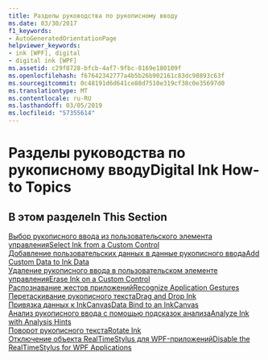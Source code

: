 ```yaml
---
title: Разделы руководства по рукописному вводу
ms.date: 03/30/2017
f1_keywords:
- AutoGeneratedOrientationPage
helpviewer_keywords:
- ink [WPF], digital
- digital ink [WPF]
ms.assetid: c29f8728-bfcb-4af7-9fbc-8169e180109f
ms.openlocfilehash: f67642342777a4b5b26b902161c83dc98893c63f
ms.sourcegitcommit: 0c48191d6d641ce88d7510e319cf38c0e35697d0
ms.translationtype: MT
ms.contentlocale: ru-RU
ms.lasthandoff: 03/05/2019
ms.locfileid: "57355614"
---
```

# <a name="digital-ink-how-to-topics"></a><span data-ttu-id="5aa87-102">Разделы руководства по рукописному вводу</span><span class="sxs-lookup"><span data-stu-id="5aa87-102">Digital Ink How-to Topics</span></span>
## <a name="in-this-section"></a><span data-ttu-id="5aa87-103">В этом разделе</span><span class="sxs-lookup"><span data-stu-id="5aa87-103">In This Section</span></span>  
 [<span data-ttu-id="5aa87-104">Выбор рукописного ввода из пользовательского элемента управления</span><span class="sxs-lookup"><span data-stu-id="5aa87-104">Select Ink from a Custom Control</span></span>](how-to-select-ink-from-a-custom-control.md)  
  [<span data-ttu-id="5aa87-105">Добавление пользовательских данных в данные рукописного ввода</span><span class="sxs-lookup"><span data-stu-id="5aa87-105">Add Custom Data to Ink Data</span></span>](how-to-add-custom-data-to-ink-data.md)  
  [<span data-ttu-id="5aa87-106">Удаление рукописного ввода в пользовательском элементе управления</span><span class="sxs-lookup"><span data-stu-id="5aa87-106">Erase Ink on a Custom Control</span></span>](how-to-erase-ink-on-a-custom-control.md)  
  [<span data-ttu-id="5aa87-107">Распознавание жестов приложений</span><span class="sxs-lookup"><span data-stu-id="5aa87-107">Recognize Application Gestures</span></span>](how-to-recognize-application-gestures.md)  
  [<span data-ttu-id="5aa87-108">Перетаскивание рукописного текста</span><span class="sxs-lookup"><span data-stu-id="5aa87-108">Drag and Drop Ink</span></span>](how-to-drag-and-drop-ink.md)  
  [<span data-ttu-id="5aa87-109">Привязка данных к InkCanvas</span><span class="sxs-lookup"><span data-stu-id="5aa87-109">Data Bind to an InkCanvas</span></span>](how-to-data-bind-to-an-inkcanvas.md)  
  [<span data-ttu-id="5aa87-110">Анализ рукописного ввода с помощью подсказок анализа</span><span class="sxs-lookup"><span data-stu-id="5aa87-110">Analyze Ink with Analysis Hints</span></span>](how-to-analyze-ink-with-analysis-hints.md)  
  [<span data-ttu-id="5aa87-111">Поворот рукописного текста</span><span class="sxs-lookup"><span data-stu-id="5aa87-111">Rotate Ink</span></span>](how-to-rotate-ink.md)  
  [<span data-ttu-id="5aa87-112">Отключение объекта RealTimeStylus для WPF-приложений</span><span class="sxs-lookup"><span data-stu-id="5aa87-112">Disable the RealTimeStylus for WPF Applications</span></span>](disable-the-realtimestylus-for-wpf-applications.md)
